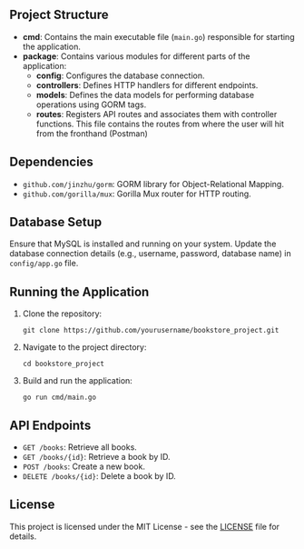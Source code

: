 ## Project Structure

- **cmd**: Contains the main executable file (`main.go`) responsible for starting the application.
- **package**: Contains various modules for different parts of the application:
  - **config**: Configures the database connection.
  - **controllers**: Defines HTTP handlers for different endpoints.
  - **models**: Defines the data models for performing database operations using GORM tags.
  - **routes**: Registers API routes and associates them with controller functions. This file contains the routes from where the user will hit from the fronthand (Postman)

## Dependencies

- `github.com/jinzhu/gorm`: GORM library for Object-Relational Mapping.
- `github.com/gorilla/mux`: Gorilla Mux router for HTTP routing.

## Database Setup

Ensure that MySQL is installed and running on your system. Update the database connection details (e.g., username, password, database name) in `config/app.go` file.

## Running the Application

1. Clone the repository:

    ```
    git clone https://github.com/yourusername/bookstore_project.git
    ```

2. Navigate to the project directory:

    ```
    cd bookstore_project
    ```

3. Build and run the application:

    ```
    go run cmd/main.go
    ```

## API Endpoints

- `GET /books`: Retrieve all books.
- `GET /books/{id}`: Retrieve a book by ID.
- `POST /books`: Create a new book.
- `DELETE /books/{id}`: Delete a book by ID.

## License

This project is licensed under the MIT License - see the [LICENSE](LICENSE) file for details.
